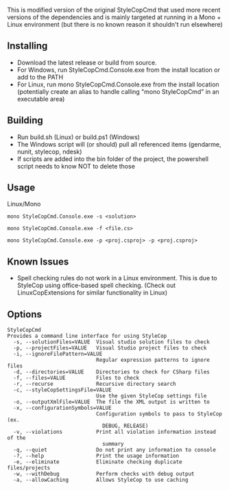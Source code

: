 This is modified version of the original StyleCopCmd that used more recent versions of the dependencies and is mainly targeted at running in a Mono + Linux environment (but there is no known reason it shouldn't run elsewhere)

Installing
----------
* Download the latest release or build from source. 
* For Windows, run StyleCopCmd.Console.exe from the install location or add to the PATH
* For Linux, run mono StyleCopCmd.Console.exe from the install location (potentially create an alias to handle calling "mono StyleCopCmd" in an executable area)

Building
--------
* Run build.sh (Linux) or build.ps1 (Windows)
* The Windows script will (or should) pull all referenced items (gendarme, nunit, stylecop, ndesk)
* If scripts are added into the bin folder of the project, the powershell script needs to know NOT to delete those

Usage
------
Linux/Mono
```text
mono StyleCopCmd.Console.exe -s <solution>

mono StyleCopCmd.Console.exe -f <file.cs>

mono StyleCopCmd.Console.exe -p <proj.csproj> -p <proj.csproj>
```

Known Issues
-----------
* Spell checking rules do not work in a Linux environment. This is due to StyleCop using office-based spell checking. (Check out LinuxCopExtensions for similar functionality in Linux)

Options
--------
```text
StyleCopCmd
Provides a command line interface for using StyleCop
  -s, --solutionFiles=VALUE  Visual studio solution files to check
  -p, --projectFiles=VALUE   Visual Studio project files to check
  -i, --ignoreFilePattern=VALUE
                             Regular expression patterns to ignore files
  -d, --directories=VALUE    Directories to check for CSharp files
  -f, --files=VALUE          Files to check
  -r, --recurse              Recursive directory search
  -c, --styleCopSettingsFile=VALUE
                             Use the given StyleCop settings file
  -o, --outputXmlFile=VALUE  The file the XML output is written to
  -x, --configurationSymbols=VALUE
                             Configuration symbols to pass to StyleCop (ex. 
                               DEBUG, RELEASE)
  -v, --violations           Print all violation information instead of the 
                               summary
  -q, --quiet                Do not print any information to console
  -?, --help                 Print the usage information
  -e, --eliminate            Eliminate checking duplicate files/projects
  -w, --withDebug            Perform checks with debug output
  -a, --allowCaching         Allows StyleCop to use caching
```
